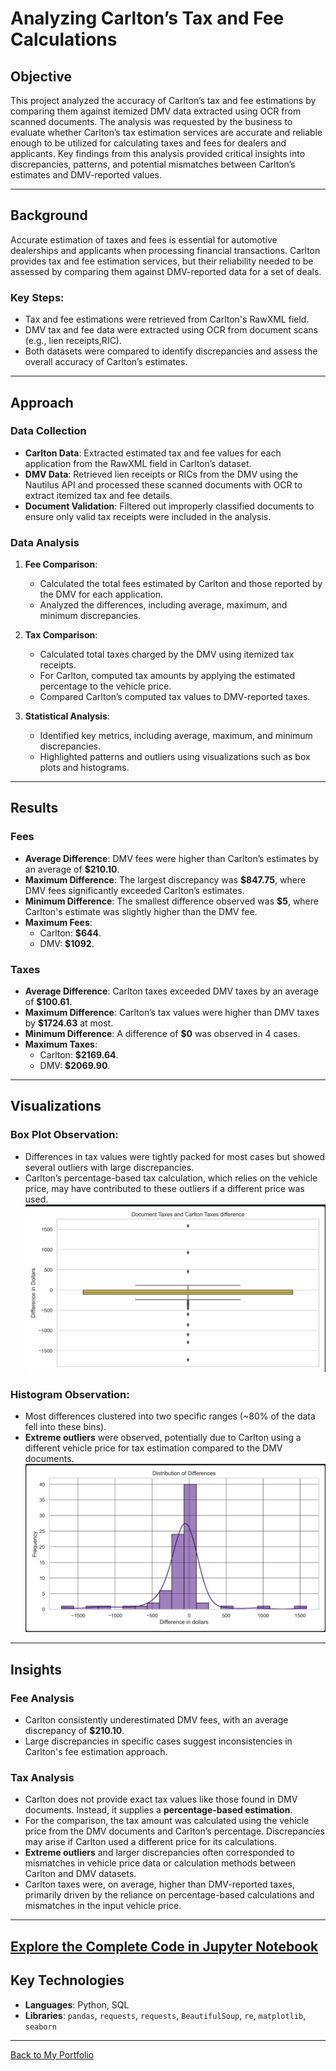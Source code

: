 # Analyzing Carlton’s Tax and Fee Calculations

## Objective
This project analyzed the accuracy of Carlton’s tax and fee estimations by comparing them against itemized DMV data extracted using OCR from scanned documents. The analysis was requested by the business to evaluate whether Carlton’s tax estimation services are accurate and reliable enough to be utilized for calculating taxes and fees for dealers and applicants. Key findings from this analysis provided critical insights into discrepancies, patterns, and potential mismatches between Carlton’s estimates and DMV-reported values.

---

## Background
Accurate estimation of taxes and fees is essential for automotive dealerships and applicants when processing financial transactions. Carlton provides tax and fee estimation services, but their reliability needed to be assessed by comparing them against DMV-reported data for a set of deals.

### Key Steps:
- Tax and fee estimations were retrieved from Carlton's RawXML field.
- DMV tax and fee data were extracted using OCR from document scans (e.g., lien receipts,RIC).
- Both datasets were compared to identify discrepancies and assess the overall accuracy of Carlton’s estimates.

---

## Approach

### Data Collection
- **Carlton Data**: Extracted estimated tax and fee values for each application from the RawXML field in Carlton’s dataset.
- **DMV Data**: Retrieved lien receipts or RICs from the DMV using the Nautilus API and processed these scanned documents with OCR to extract itemized tax and fee details.
- **Document Validation**: Filtered out improperly classified documents to ensure only valid tax receipts were included in the analysis.

### Data Analysis
1. **Fee Comparison**:
   - Calculated the total fees estimated by Carlton and those reported by the DMV for each application.
   - Analyzed the differences, including average, maximum, and minimum discrepancies.

2. **Tax Comparison**:
   - Calculated total taxes charged by the DMV using itemized tax receipts.
   - For Carlton, computed tax amounts by applying the estimated percentage to the vehicle price.
   - Compared Carlton’s computed tax values to DMV-reported taxes.

3. **Statistical Analysis**:
   - Identified key metrics, including average, maximum, and minimum discrepancies.
   - Highlighted patterns and outliers using visualizations such as box plots and histograms.

---

## Results

### Fees
- **Average Difference**: DMV fees were higher than Carlton’s estimates by an average of **$210.10**.
- **Maximum Difference**: The largest discrepancy was **$847.75**, where DMV fees significantly exceeded Carlton’s estimates.
- **Minimum Difference**: The smallest difference observed was **$5**, where Carlton's estimate was slightly higher than the DMV fee.
- **Maximum Fees**:
  - Carlton: **$644**.
  - DMV: **$1092**.

### Taxes
- **Average Difference**: Carlton taxes exceeded DMV taxes by an average of **$100.61**.
- **Maximum Difference**: Carlton’s tax values were higher than DMV taxes by **$1724.63** at most.
- **Minimum Difference**: A difference of **$0** was observed in 4 cases.
- **Maximum Taxes**:
  - Carlton: **$2169.64**.
  - DMV: **$2069.90**.

---

## Visualizations

### Box Plot Observation:
- Differences in tax values were tightly packed for most cases but showed several outliers with large discrepancies.
- Carlton’s percentage-based tax calculation, which relies on the vehicle price, may have contributed to these outliers if a different price was used.
![Visualization Boxplot](assets/images/tax_boxplot.png)

### Histogram Observation:
- Most differences clustered into two specific ranges (~80% of the data fell into these bins).
- **Extreme outliers** were observed, potentially due to Carlton using a different vehicle price for tax estimation compared to the DMV documents.
![Visualization Histplot](assets/images/tax_hist.png)

---

## Insights

### Fee Analysis
- Carlton consistently underestimated DMV fees, with an average discrepancy of **$210.10**.
- Large discrepancies in specific cases suggest inconsistencies in Carlton's fee estimation approach.

### Tax Analysis
- Carlton does not provide exact tax values like those found in DMV documents. Instead, it supplies a **percentage-based estimation**.
- For the comparison, the tax amount was calculated using the vehicle price from the DMV documents and Carlton’s percentage. Discrepancies may arise if Carlton used a different price for its calculations.
- **Extreme outliers** and larger discrepancies often corresponded to mismatches in vehicle price data or calculation methods between Carlton and DMV datasets.
- Carlton taxes were, on average, higher than DMV-reported taxes, primarily driven by the reliance on percentage-based calculations and mismatches in the input vehicle price.

---
## [Explore the Complete Code in Jupyter Notebook](https://github.com/srdjan-injac/carlton_tax_accuracy/blob/main/Carlton_Tax.ipynb)

## Key Technologies
- **Languages**: Python, SQL
- **Libraries**: `pandas`, `requests`, `requests`, `BeautifulSoup`, `re`, `matplotlib`, `seaborn`

---
[Back to My Portfolio](https://srdjan-injac.github.io/my_portfolio/)
